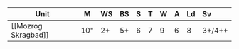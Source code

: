 | Unit                | M   | WS  | BS  | S   | T   | W   | A   | Ld  | Sv     |
| ------------------- | --- |:--- |:--- |:--- |:--- |:--- |:--- |:--- |:------ |
| [[Mozrog Skragbad]] | 10" | 2+  | 5+  | 6   | 7   | 9   | 6   | 8   | 3+/4++ |